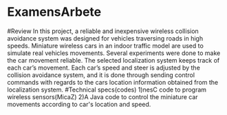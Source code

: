 # ExamensArbete
#Review
In this project, a reliable and inexpensive wireless collision avoidance system was designed for vehicles
traversing roads in high speeds. Miniature wireless cars in an indoor traffic model are used to
simulate real vehicles movements. Several experiments were done to make the car movement reliable.
The selected localization system keeps track of each car’s movement. Each car’s speed and steer is
adjusted by the collision avoidance system, and it is done through sending control commands with
regards to the cars location information obtained from the localization system.
#Technical specs(codes)
1)nesC code to program wireless sensors(MicaZ)
2)A Java code to control the miniature car movements according to car's location and speed.


